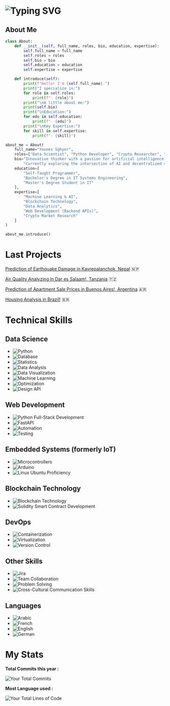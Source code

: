 
# ![Typing SVG](https://readme-typing-svg.herokuapp.com?center=true&vCenter=true&size=30&width=600&height=40&lines=Welcome+I'm+Younes!👋;I'm+a+Data+Scientist🧑🏻‍💻;🌐;I'm+a+Data+Analyst+📈;I'm+a+Web+Developer!)


## About Me

```python
class About:
    def __init__(self, full_name, roles, bio, education, expertise):
        self.full_name = full_name
        self.roles = roles
        self.bio = bio
        self.education = education
        self.expertise = expertise

    def introduce(self):
        print(f"Hello! I'm {self.full_name}.")
        print("I specialize in:")
        for role in self.roles:
            print(f"- {role}")
        print("\nA little about me:")
        print(self.bio)
        print("\nEducation:")
        for edu in self.education:
            print(f"- {edu}")
        print("\nKey Expertise:")
        for skill in self.expertise:
            print(f"- {skill}")

about_me = About(
    full_name="Younes Sghyer",
    roles=["Data Scientist", "Python Developer", "Crypto Researcher", "Web Developer"],
    bio="Innovative thinker with a passion for artificial intelligence, blockchain technology, and financial analytics. "
        "Currently exploring the intersection of AI and decentralized systems to build the future of FinTech.",
    education=[
        "Self-Taught Programmer",
        "Bachelor's Degree in IT Systems Engineering",
        "Master's Degree Student in IT"
    ],
    expertise=[
        "Machine Learning & AI",
        "Blockchain Technology",
        "Data Analytics",
        "Web Development (Backend APIs)",
        "Crypto Market Research"
    ]
)

about_me.introduce()
```
# Last Projects

[Prediction of Earthquake Damage in Kavrepalanchok, Nepal](https://github.com/Younes202/Predict-Earthquake-Damage-in-Kavrepalanchok) 🇳🇵

[Air Quality Analyzing in Dar es Salaam!, Tanzania](https://github.com/Younes202/Air-Quality-Analyzing-in-Dar-es-Salaam-) 🇹🇿

[Prediction of Apartment Sale Prices in Buenos Aires!, Argentina](https://github.com/Younes202/Apartment-Sales-in-Buenos-Aires) 🇦🇷

[Housing Analysis in Brazil!](https://github.com/Younes202/Housing-Analysis-in-Brazil) 🇧🇷



# Technical Skills

## Data Science
- ![Python](https://img.shields.io/badge/Python-3776AB.svg?style=for-the-badge&logo=Python&logoColor=white) 
- ![Database](https://img.shields.io/badge/Database%20Management-003B57.svg?style=for-the-badge&logo=PostgreSQL&logoColor=white) 
- ![Statistics](https://img.shields.io/badge/Statistical%20Analysis-2E8B57.svg?style=for-the-badge&logo=Statamic&logoColor=white) 
- ![Data Analysis](https://img.shields.io/badge/Data%20Analysis-1F425F.svg?style=for-the-badge) 
- ![Data Visualization](https://img.shields.io/badge/Data%20Visualization-9ACD32.svg?style=for-the-badge&logo=Tableau&logoColor=white) 
- ![Machine Learning](https://img.shields.io/badge/Machine%20Learning-FFA500.svg?style=for-the-badge&logo=TensorFlow&logoColor=white) 
- ![Optimization](https://img.shields.io/badge/Optimization-FFD700.svg?style=for-the-badge) 
- ![Design API](https://img.shields.io/badge/API%20Design-00BFFF.svg?style=for-the-badge&logo=Swagger&logoColor=white)

## Web Development
- ![Python Full-Stack Development](https://img.shields.io/badge/Full--Stack%20Python-Development-007396.svg?style=for-the-badge&logo=Node.js&logoColor=white) 
- ![FastAPI](https://img.shields.io/badge/FastAPI-009688.svg?style=for-the-badge&logo=FastAPI&logoColor=white) 
- ![Automation](https://img.shields.io/badge/Automation-8A2BE2.svg?style=for-the-badge&logo=Ansible&logoColor=white) 
- ![Testing](https://img.shields.io/badge/Testing-4CAF50.svg?style=for-the-badge&logo=Mocha&logoColor=white) 

## Embedded Systems (formerly IoT)
- ![Microcontrollers](https://img.shields.io/badge/Microcontrollers-6A5ACD.svg?style=for-the-badge) 
- ![Arduino](https://img.shields.io/badge/Arduino-00979D.svg?style=for-the-badge&logo=Arduino&logoColor=white) 
- ![Linux Ubuntu Proficiency](https://img.shields.io/badge/Linux%20Ubuntu%20Proficiency-E95420.svg?style=for-the-badge&logo=Ubuntu&logoColor=white) 

## Blockchain Technology 
- ![Blockchain Technology ](https://img.shields.io/badge/Blockchain%20Technology-4682B4.svg?style=for-the-badge&logo=Bitcoin&logoColor=white)
- ![Solidity Smart Contract Development](https://img.shields.io/badge/Solidity%20Smart%20Contract%20Development-663399.svg?style=for-the-badge&logo=Ethereum&logoColor=white) 
  
## DevOps
- ![Containerization](https://img.shields.io/badge/Containerization-2496ED.svg?style=for-the-badge&logo=Docker&logoColor=white) 
- ![Virtualization](https://img.shields.io/badge/Virtualization-563D7C.svg?style=for-the-badge&logo=VMware&logoColor=white) 
- ![Version Control](https://img.shields.io/badge/Version%20Control-181717.svg?style=for-the-badge&logo=GitHub&logoColor=white) 

## Other Skills

- ![Jira](https://img.shields.io/badge/Jira-0052CC.svg?style=for-the-badge&logo=Jira&logoColor=white) 
- ![Team Collaboration](https://img.shields.io/badge/Team%20Collaboration-FF6347.svg?style=for-the-badge&logo=Microsoft%20Teams&logoColor=white) 
- ![Problem Solving](https://img.shields.io/badge/Problem%20Solving-FF4500.svg?style=for-the-badge&logo=Wolfram%20Mathematica&logoColor=white) 
- ![Cross-Cultural Communication Skills](https://img.shields.io/badge/Cross--Cultural%20Communication%20Skills-2E8B57.svg?style=for-the-badge&logo=Google%20Translate&logoColor=white)
  
## Languages
- ![Arabic](https://img.shields.io/badge/Arabic-Native-5C33FF.svg?style=flat-square&logo=Arabic&logoColor=white) 
- ![French](https://img.shields.io/badge/French-Proficient-0078D4.svg?style=flat-square&logo=French&logoColor=white)
- ![English](https://img.shields.io/badge/English-Proficient-217346.svg?style=flat-square&logo=English&logoColor=white) 
- ![German](https://img.shields.io/badge/German-Basic-FFD700.svg?style=flat-square&logo=German&logoColor=black)

# My Stats

 **Total Commits this year :**

 ![Your Total Commits](https://github-readme-stats.vercel.app/api?username=Younes202&show_icons=true&count_private=true&theme=algolia&hide=stars,prs,issues,contribs)

**Most Language used :**

![Your Total Lines of Code](https://github-readme-stats.vercel.app/api/top-langs/?username=Younes202&hide=html&layout=compact&theme=algolia)



